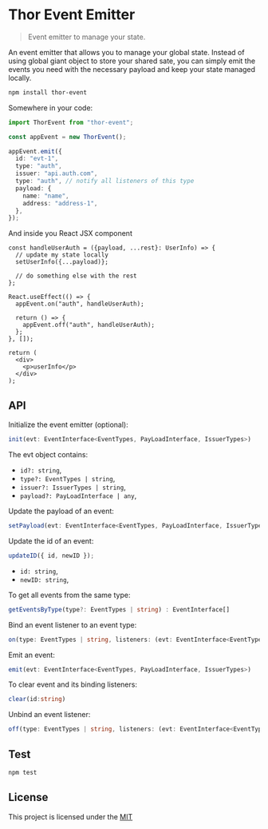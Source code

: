 # Thor Event Emitter

> Event emitter to manage your state.

An event emitter that allows you to manage your global state. Instead of using
global giant object to store your shared sate, you can simply emit the events
you need with the necessary payload and keep your state managed locally.

```bash
npm install thor-event
```

Somewhere in your code:

```typescript
import ThorEvent from "thor-event";

const appEvent = new ThorEvent();

appEvent.emit({
  id: "evt-1",
  type: "auth",
  issuer: "api.auth.com",
  type: "auth", // notify all listeners of this type
  payload: {
    name: "name",
    address: "address-1",
  },
});
```

And inside you React JSX component

```tsx
const handleUserAuth = ({payload, ...rest}: UserInfo) => {
  // update my state locally
  setUserInfo({...payload)};

  // do something else with the rest
};

React.useEffect(() => {
  appEvent.on("auth", handleUserAuth);

  return () => {
    appEvent.off("auth", handleUserAuth);
  };
}, []);

return (
  <div>
    <p>userInfo</p>
  </div>
);
```

## API

Initialize the event emitter (optional):

```ts
init(evt: EventInterface<EventTypes, PayLoadInterface, IssuerTypes>)
```

The evt object contains:

- `id?: string`,
- `type?: EventTypes | string`,
- `issuer?: IssuerTypes | string`,
- `payload?: PayLoadInterface | any`,

Update the payload of an event:

```ts
setPayload(evt: EventInterface<EventTypes, PayLoadInterface, IssuerTypes>)
```

Update the id of an event:

```ts
updateID({ id, newID });
```

- `id: string`,
- `newID: string`,

To get all events from the same type:

```ts
getEventsByType(type?: EventTypes | string) : EventInterface[]
```

Bind an event listener to an event type:

```ts
on(type: EventTypes | string, listeners: (evt: EventInterface<EventTypes, PayLoadInterface, IssuerTypes>) => void)
```

Emit an event:

```ts
emit(evt: EventInterface<EventTypes, PayLoadInterface, IssuerTypes>)
```

To clear event and its binding listeners:

```ts
clear(id:string)
```

Unbind an event listener:

```ts
off(type: EventTypes | string, listeners: (evt: EventInterface<EventTypes, PayLoadInterface, IssuerTypes>) => void)
```

## Test

```sh
npm test
```

## License

This project is licensed under the [MIT](https://github.com/jalal246/thor-event/blob/main/LICENSE)
